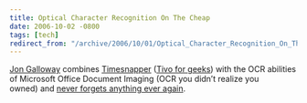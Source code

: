 ```yaml
---
title: Optical Character Recognition On The Cheap
date: 2006-10-02 -0800
tags: [tech]
redirect_from: "/archive/2006/10/01/Optical_Character_Recognition_On_The_Cheap.aspx/"
---
```


[Jon
Galloway](http://weblogs.asp.net/jgalloway/ "JonGalloway.ToString()")
combines [Timesnapper](http://timesnapper.com/ "Timesnapper") ([Tivo for
geeks](http://weblogs.asp.net/jgalloway/archive/2006/09/11/_5B00_tool_5D00_-TimeSnapper-_2D00_-Never-lose-work-again.aspx "Never Lose Work Again"))
with the OCR abilities of Microsoft Office Document Imaging (OCR you
didn’t realize you owned) and [never forgets anything ever
again](http://weblogs.asp.net/jgalloway/archive/2006/10/01/Free-OCR-software_3F00_-You-may-already-have-it_2E002E002E00_.aspx "Free OCR Software").



